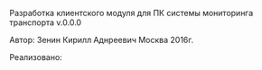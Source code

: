Разработка клиентского модуля для ПК системы мониторинга транспорта v.0.0.0

Автор: Зенин Кирилл Аднреевич
Москва 2016г.

Реализовано:
